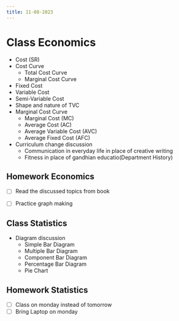 ```yaml
---
title: 11-08-2023
---
```


# Class Economics
- Cost (SR)
- Cost Curve
	- Total Cost Curve
	- Marginal Cost Curve
- Fixed Cost
- Variable Cost
- Semi-Variable Cost
- Shape and nature of TVC
- Marginal Cost Curve
	- Marginal Cost (MC)
	- Average Cost (AC)
	- Average Variable Cost (AVC)
	- Average Fixed Cost (AFC)
- Curriculum change discussion
	- Communication in everyday life in place of creative writing
	- Fitness in place of gandhian educatio(Department History)


## Homework Economics
- [ ] Read the discussed topics from book
- [ ] Practice graph making


## Class Statistics
- Diagram discussion
	- Simple Bar Diagram
	- Multiple Bar Diagram
	- Component Bar Diagram
	- Percentage Bar Diagram
	- Pie Chart

## Homework Statistics
- [ ] Class on monday instead of tomorrow
- [ ] Bring Laptop on monday
